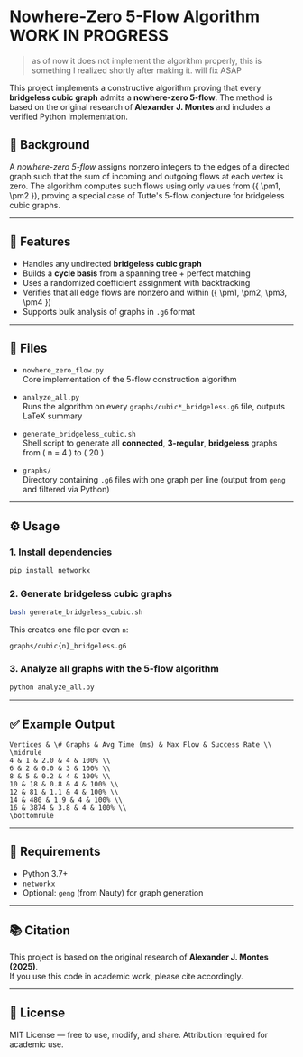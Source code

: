 # Nowhere-Zero 5-Flow Algorithm WORK IN PROGRESS

> as of now it does not implement the algorithm properly, this is something I realized shortly after making it. will fix ASAP

This project implements a constructive algorithm proving that every **bridgeless cubic graph** admits a **nowhere-zero 5-flow**. The method is based on the original research of **Alexander J. Montes** and includes a verified Python implementation.

## 📘 Background

A *nowhere-zero 5-flow* assigns nonzero integers to the edges of a directed graph such that the sum of incoming and outgoing flows at each vertex is zero. The algorithm computes such flows using only values from \(\{ \pm1, \pm2 \}\), proving a special case of Tutte's 5-flow conjecture for bridgeless cubic graphs.

---

## 🚀 Features

- Handles any undirected **bridgeless cubic graph**
- Builds a **cycle basis** from a spanning tree + perfect matching
- Uses a randomized coefficient assignment with backtracking
- Verifies that all edge flows are nonzero and within \(\{ \pm1, \pm2, \pm3, \pm4 \}\)
- Supports bulk analysis of graphs in `.g6` format

---

## 📂 Files

- `nowhere_zero_flow.py`  
  Core implementation of the 5-flow construction algorithm

- `analyze_all.py`  
  Runs the algorithm on every `graphs/cubic*_bridgeless.g6` file, outputs LaTeX summary

- `generate_bridgeless_cubic.sh`  
  Shell script to generate all **connected**, **3-regular**, **bridgeless** graphs from \( n = 4 \) to \( 20 \)

- `graphs/`  
  Directory containing `.g6` files with one graph per line (output from `geng` and filtered via Python)

---

## ⚙️ Usage

### 1. Install dependencies

```bash
pip install networkx
```

### 2. Generate bridgeless cubic graphs

```bash
bash generate_bridgeless_cubic.sh
```

This creates one file per even `n`:
```
graphs/cubic{n}_bridgeless.g6
```

### 3. Analyze all graphs with the 5-flow algorithm

```bash
python analyze_all.py
```

---

## ✅ Example Output

```
Vertices & \# Graphs & Avg Time (ms) & Max Flow & Success Rate \\
\midrule
4 & 1 & 2.0 & 4 & 100% \\
6 & 2 & 0.0 & 3 & 100% \\
8 & 5 & 0.2 & 4 & 100% \\
10 & 18 & 0.8 & 4 & 100% \\
12 & 81 & 1.1 & 4 & 100% \\
14 & 480 & 1.9 & 4 & 100% \\
16 & 3874 & 3.8 & 4 & 100% \\
\bottomrule
```

---

## 🧠 Requirements

- Python 3.7+
- `networkx`
- Optional: `geng` (from Nauty) for graph generation

---

## 📚 Citation

This project is based on the original research of **Alexander J. Montes (2025)**.  
If you use this code in academic work, please cite accordingly.

---

## 🪪 License

MIT License — free to use, modify, and share. Attribution required for academic use.
